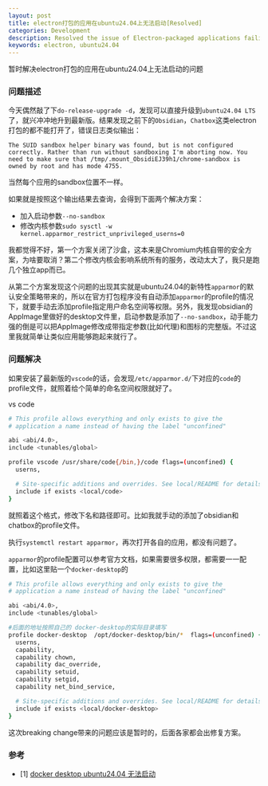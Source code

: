 ```yaml
---
layout: post
title: electron打包的应用在ubuntu24.04上无法启动[Resolved]
categories: Development
description: Resolved the issue of Electron-packaged applications failing to start on Ubuntu 24.04.
keywords: electron, ubuntu24.04
---
```


暂时解决electron打包的应用在ubuntu24.04上无法启动的问题

### 问题描述

今天偶然敲了下`do-release-upgrade -d`，发现可以直接升级到`ubuntu24.04 LTS`了，就兴冲冲地升到最新版。结果发现之前下的`Obsidian`，`Chatbox`这类electron打包的都不能打开了，错误日志类似输出：

```shell
The SUID sandbox helper binary was found, but is not configured correctly. Rather than run without sandboxing I'm aborting now. You need to make sure that /tmp/.mount_ObsidiEJ39h1/chrome-sandbox is owned by root and has mode 4755.
```

当然每个应用的sandbox位置不一样。

如果就是按照这个输出结果去查询，会得到下面两个解决方案：

- 加入启动参数`--no-sandbox`
- 修改内核参数`sudo sysctl -w kernel.apparmor_restrict_unprivileged_userns=0`

我都觉得不好，第一个方案关闭了沙盒，这本来是Chromium内核自带的安全方案，为啥要取消？第二个修改内核会影响系统所有的服务，改动太大了，我只是跑几个独立app而已。

从第二个方案发现这个问题的出现其实就是ubuntu24.04的新特性`apparmor`的默认安全策略带来的，所以在官方打包程序没有自动添加`apparmor`的profile的情况下，就要手动去添加profile指定用户命名空间等权限。另外，我发现obsidian的AppImage里做好的desktop文件里，启动参数是添加了`--no-sandbox`，动手能力强的倒是可以把AppImage修改成带指定参数(比如代理)和图标的完整版。不过这里我就简单让类似应用能够跑起来就行了。

### 问题解决

如果安装了最新版的`vscode`的话，会发现`/etc/apparmor.d/`下对应的`code`的profile文件，就照着给个简单的命名空间权限就好了。

vs code

```bash
# This profile allows everything and only exists to give the
# application a name instead of having the label "unconfined"

abi <abi/4.0>,
include <tunables/global>

profile vscode /usr/share/code{/bin,}/code flags=(unconfined) {
  userns,

  # Site-specific additions and overrides. See local/README for details.
  include if exists <local/code>
}
```

就照着这个格式，修改下名和路径即可。比如我就手动的添加了obsidian和chatbox的profile文件。

执行`systemctl restart apparmor`，再次打开各自的应用，都没有问题了。

`apparmor`的profile配置可以参考官方文档，如果需要很多权限，都需要一一配置，比如这里贴一个`docker-desktop`的

```bash
# This profile allows everything and only exists to give the
# application a name instead of having the label "unconfined"

abi <abi/4.0>,
include <tunables/global>

#后面的地址按照自己的 docker-desktop的实际目录填写
profile docker-desktop  /opt/docker-desktop/bin/*  flags=(unconfined) {
  userns,
  capability,
  capability chown,
  capability dac_override,
  capability setuid,
  capability setgid,
  capability net_bind_service,

  # Site-specific additions and overrides. See local/README for details.
  include if exists <local/docker-desktop>
}
```

这次breaking change带来的问题应该是暂时的，后面各家都会出修复方案。

### 参考

- [1] [docker desktop ubuntu24.04 无法启动](https://juejin.cn/post/7376556275972522047)